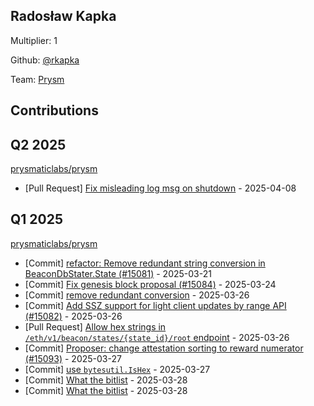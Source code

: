 
## Radosław Kapka
Multiplier: 1

Github: [@rkapka](https://github.com/rkapka)

Team: [Prysm](https://github.com/Prysmaticlabs/Prysm/pulls?q=author%3Arkapka)

## Contributions

## Q2 2025


[prysmaticlabs/prysm](https://github.com/prysmaticlabs/prysm)
* [Pull Request] [Fix misleading log msg on shutdown](https://github.com/prysmaticlabs/prysm/pull/13063) - 2025-04-08
## Q1 2025

[prysmaticlabs/prysm](https://github.com/prysmaticlabs/prysm)
* [Commit] [refactor: Remove redundant string conversion in BeaconDbStater.State (#15081)](https://github.com/prysmaticlabs/prysm/commit/bfa24606c30bfe4b010db548929df187a4434ea3) - 2025-03-21
* [Commit] [Fix genesis block proposal (#15084)](https://github.com/prysmaticlabs/prysm/commit/d7628bab37cf1aa66c143fdd924e4a1abe34e44f) - 2025-03-24
* [Commit] [remove redundant conversion](https://github.com/prysmaticlabs/prysm/commit/8d1e52f6f74f416116a8a7b743cdd19b9945735c) - 2025-03-26
* [Commit] [Add SSZ support for light client updates by range API (#15082)](https://github.com/prysmaticlabs/prysm/commit/38a6a7a4eaa57c65be50743996f221aed6c42621) - 2025-03-26
* [Pull Request] [Allow hex strings in `/eth/v1/beacon/states/{state_id}/root` endpoint](https://github.com/prysmaticlabs/prysm/pull/15098) - 2025-03-26
* [Commit] [Proposer: change attestation sorting to reward numerator (#15093)](https://github.com/prysmaticlabs/prysm/commit/e82f9ccca3d2e3b28d300f56da64e221dcb254ac) - 2025-03-27
* [Commit] [use `bytesutil.IsHex`](https://github.com/prysmaticlabs/prysm/commit/e02033195f969aa58d65bcf6276bf489bdf91438) - 2025-03-27
* [Commit] [What the bitlist](https://github.com/prysmaticlabs/prysm/commit/042d89a0811901d9a3ec2a0940c7157bfe845d52) - 2025-03-28
* [Commit] [What the bitlist](https://github.com/prysmaticlabs/prysm/commit/6476998b308d7eefefa684a0fae1ced9aacf873d) - 2025-03-28
